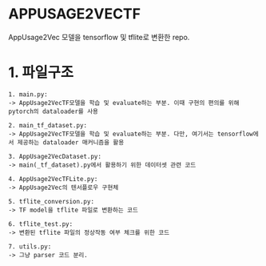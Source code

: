 APPUSAGE2VECTF
===
AppUsage2Vec 모델을 tensorflow 및 tflite로 변환한 repo.

# 1. 파일구조 
    1. main.py: 
    -> AppUsage2VecTF모델을 학습 및 evaluate하는 부분. 이때 구현의 편의를 위해 pytorch의 dataloader를 사용

    2. main_tf_dataset.py:
    -> AppUsage2VecTF모델을 학습 및 evaluate하는 부분. 다만, 여기서는 tensorflow에서 제공하는 dataloader 매커니즘을 활용

    3. AppUsage2VecDataset.py:    
    -> main(_tf_dataset).py에서 활용하기 위한 데이터셋 관련 코드

    4. AppUsage2VecTFLite.py:
    -> AppUsage2Vec의 텐서플로우 구현체

    5. tflite_conversion.py:
    -> TF model을 tflite 파일로 변환하는 코드

    6. tflite_test.py:
    -> 변환된 tflite 파일의 정상작동 여부 체크를 위한 코드

    7. utils.py:
    -> 그냥 parser 코드 분리.
